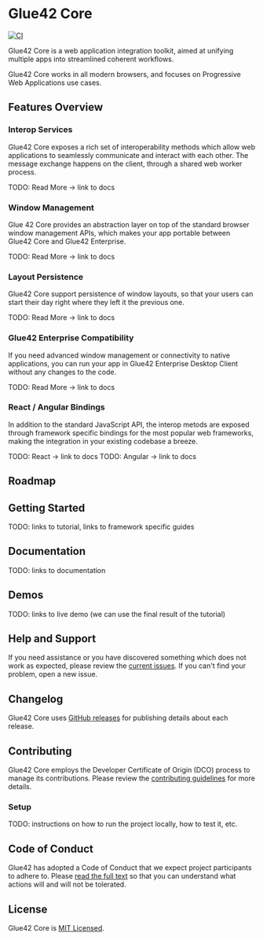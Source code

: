 # Glue42 Core

[![CI](https://github.com/Glue42/Core/workflows/Node.js%20CI/badge.svg?branch=master)](https://github.com/Glue42/core/actions)

Glue42 Core is a web application integration toolkit, aimed at unifying multiple apps into streamlined coherent workflows.

Glue42 Core works in all modern browsers, and focuses on Progressive Web Applications use cases.

## Features Overview

### Interop Services

Glue42 Core exposes a rich set of interoperability methods which allow web applications to seamlessly communicate and interact with each other. The message exchange happens on the client, through a shared web worker process.

TODO: Read More -> link to docs

### Window Management

Glue 42 Core provides an abstraction layer on top of the standard browser window management APIs, which makes your app portable between Glue42 Core and Glue42 Enterprise.

TODO: Read More -> link to docs

### Layout Persistence

Glue42 Core support persistence of window layouts, so that your users can start their day right where they left it the previous one.

TODO: Read More -> link to docs

### Glue42 Enterprise Compatibility

If you need advanced window management or connectivity to native applications, you can run your app in Glue42 Enterprise Desktop Client without any changes to the code.

TODO: Read More -> link to docs

### React / Angular Bindings

In addition to the standard JavaScript API, the interop metods are exposed through framework specific bindings for the most popular web frameworks, making the integration in your existing codebase a breeze.

TODO: React -> link to docs
TODO: Angular -> link to docs

## Roadmap

## Getting Started

TODO: links to tutorial, links to framework specific guides

## Documentation

TODO: links to documentation

## Demos

TODO: links to live demo (we can use the final result of the tutorial)

## Help and Support

If you need assistance or you have discovered something which does not work as expected, please review the [current issues](https://github.com/Glue42/core/issues). If you can't find your problem, open a new issue.

## Changelog

Glue42 Core uses [GitHub releases](https://github.com/Glue42/core/releases) for publishing details about each release.

## Contributing

Glue42 Core employs the Developer Certificate of Origin (DCO) process to manage its contributions. Please review the [contributing guidelines](https://github.com/glue42/core/CONTRIBUTING.md/master/LICENSE) for more details.

### Setup

TODO: instructions on how to run the project locally, how to test it, etc.

## Code of Conduct

Glue42 has adopted a Code of Conduct that we expect project participants to adhere to. Please [read the full text](https://github.com/Glue42/core/blob/master/CODE_OF_CONDUCT.md) so that you can understand what actions will and will not be tolerated.

## License

Glue42 Core is [MIT Licensed](https://github.com/glue42/core/blob/master/LICENSE).
